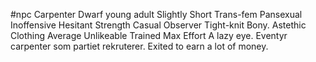 #npc 
Carpenter  Dwarf young adult Slightly Short Trans-fem Pansexual Inoffensive Hesitant Strength Casual Observer Tight-knit Bony. Astethic Clothing Average Unlikeable Trained Max Effort A lazy eye. 
Eventyr carpenter som partiet rekruterer. Exited to earn a lot of money. 